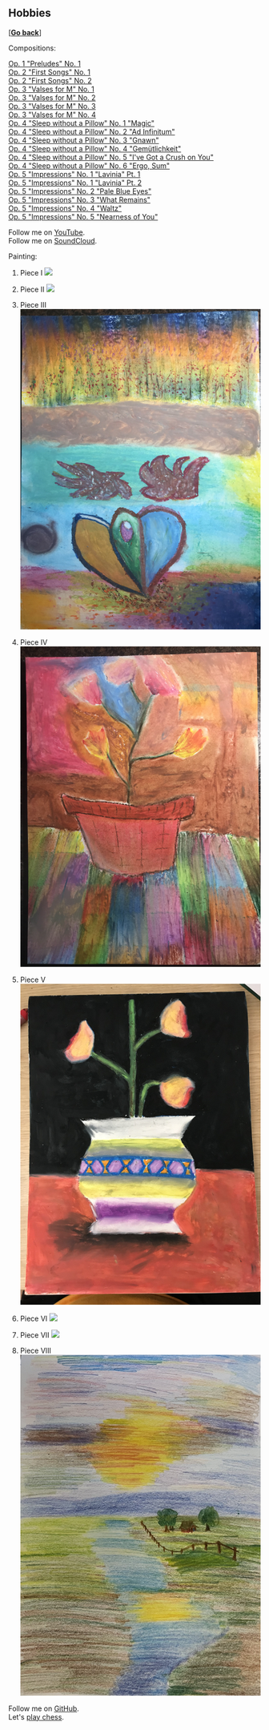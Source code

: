 ## Hobbies

\[[__Go back__](https://kagsimsek.github.io)\]

Compositions:

[Op. 1 "Preludes" No. 1](https://youtu.be/-ZByj-huV6g) <br>
[Op. 2 "First Songs" No. 1](https://youtu.be/gq1tjsipeEs) <br>
[Op. 2 "First Songs" No. 2](https://youtu.be/t15oFLvqEhk) <br>
[Op. 3 "Valses for M" No. 1](https://youtu.be/dFOjV-_9hEY) <br>
[Op. 3 "Valses for M" No. 2](https://youtu.be/SUrrblUNAP0) <br>
[Op. 3 "Valses for M" No. 3](https://youtu.be/-hoTo_rcclw) <br>
[Op. 3 "Valses for M" No. 4](https://youtu.be/Yt47mBAHQyk) <br>
[Op. 4 "Sleep without a Pillow" No. 1 "Magic"](https://youtu.be/8MHF4ypmXWA) <br>
[Op. 4 "Sleep without a Pillow" No. 2 "Ad Infinitum"](https://youtu.be/8xjI1-Kbe54) <br>
[Op. 4 "Sleep without a Pillow" No. 3 "Gnawn"](https://youtu.be/Jyh-Q-hpT4Y) <br>
[Op. 4 "Sleep without a Pillow" No. 4 "Gemütlichkeit"](https://youtu.be/p_JRFiuU0MM) <br>
[Op. 4 "Sleep without a Pillow" No. 5 "I've Got a Crush on You"](https://youtu.be/So46kRUskrg) <br>
[Op. 4 "Sleep without a Pillow" No. 6 "Ergo, Sum"](https://youtu.be/-pt8LdupRos) <br>
[Op. 5 "Impressions" No. 1 "Lavinia" Pt. 1](https://youtu.be/PxnqKZSM-xk) <br>
[Op. 5 "Impressions" No. 1 "Lavinia" Pt. 2](https://youtu.be/2OK6uUleXxM) <br>
[Op. 5 "Impressions" No. 2 "Pale Blue Eyes"](https://youtu.be/V8Byt4CPfjA) <br>
[Op. 5 "Impressions" No. 3 "What Remains"](https://youtu.be/WOQjCSqKwaE) <br>
[Op. 5 "Impressions" No. 4 "Waltz"](https://youtu.be/a1jTfJQsNLY) <br>
[Op. 5 "Impressions" No. 5 "Nearness of You"](https://youtu.be/HzKv1qJlxNg) <br>

Follow me on [YouTube](https://www.youtube.com/channel/UCZyXHA37ucmJQfbALDMd5vQ). <br>
Follow me on [SoundCloud](https://soundcloud.com/kagsimsek).

Painting:

1. Piece I
![](./files/img/painting/001.jpg)

2. Piece II
![](./files/img/painting/002.jpg)

3. Piece III
![](./files/img/painting/003.jpg)

4. Piece IV
![](./files/img/painting/004.jpg)

5. Piece V
![](./files/img/painting/005.jpg)

6. Piece VI
![](./files/img/painting/006.jpg)

7. Piece VII
![](./files/img/painting/007.jpg)

8. Piece VIII
![](./files/img/painting/008.jpg)

Follow me on [GitHub](https://github.com/kagsimsek). <br>
Let's [play chess](https://lichess.org/@/heppier).
